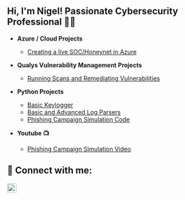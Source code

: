 ## Hi, I'm Nigel! Passionate Cybersecurity Professional 👨‍💻 
                                                                
- <b>Azure / Cloud Projects </b>
  - [Creating a live SOC/Honeynet in Azure](https://github.com/nigelamoss/Azure-SOC)
 
- <b>Qualys Vulnerability Management Projects </b>
  - [Running Scans and Remediating Vulnerabilities](https://github.com/nigelamoss/Qualys-Vuln-Management)
 
  
- <b>Python Projects </b>
  - [Basic Keylogger](https://github.com/nigelamoss/Basic-Keylogger)
  - [Basic and Advanced Log Parsers](https://github.com/nigelamoss/log_parsers)
  - [Phishing Campaign Simulation Code](https://github.com/nigelamoss/phishing-campaign)
    
- <b>Youtube :tv: </b>
  - [Phishing Campaign Simulation Video](https://www.youtube.com/watch?v=NuIrxRtyFdA)

<h2> 🤳 Connect with me:</h2>

[<img align="left" alt="NigelMoss | LinkedIn" width="22px" src="https://cdn.jsdelivr.net/npm/simple-icons@v3/icons/linkedin.svg" />][linkedin]


[linkedin]: https://linkedin.com/in/nigel-a-moss
